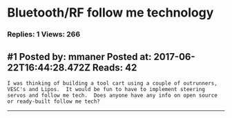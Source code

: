 # Bluetooth/RF follow me technology

### Replies: 1 Views: 266

## \#1 Posted by: mmaner Posted at: 2017-06-22T16:44:28.472Z Reads: 42

```
I was thinking of building a tool cart using a couple of outrunners, VESC's and Lipos.  It would be fun to have to implement steering servos and follow me tech.  Does anyone have any info on open source or ready-built follow me tech?
```

---
